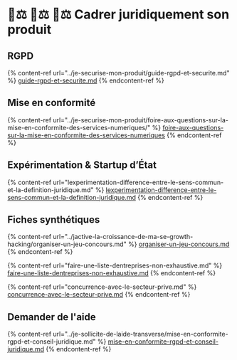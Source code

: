 # 🧑⚖ 🧑⚖ 🧑⚖ Cadrer juridiquement son produit

## RGPD

{% content-ref url="../je-securise-mon-produit/guide-rgpd-et-securite.md" %}
[guide-rgpd-et-securite.md](../je-securise-mon-produit/guide-rgpd-et-securite.md)
{% endcontent-ref %}

## Mise en conformité

{% content-ref url="../je-securise-mon-produit/foire-aux-questions-sur-la-mise-en-conformite-des-services-numeriques/" %}
[foire-aux-questions-sur-la-mise-en-conformite-des-services-numeriques](../je-securise-mon-produit/foire-aux-questions-sur-la-mise-en-conformite-des-services-numeriques/)
{% endcontent-ref %}

## Expérimentation & Startup d’État

{% content-ref url="lexperimentation-difference-entre-le-sens-commun-et-la-definition-juridique.md" %}
[lexperimentation-difference-entre-le-sens-commun-et-la-definition-juridique.md](lexperimentation-difference-entre-le-sens-commun-et-la-definition-juridique.md)
{% endcontent-ref %}

## Fiches synthétiques

{% content-ref url="../jactive-la-croissance-de-ma-se-growth-hacking/organiser-un-jeu-concours.md" %}
[organiser-un-jeu-concours.md](../jactive-la-croissance-de-ma-se-growth-hacking/organiser-un-jeu-concours.md)
{% endcontent-ref %}

{% content-ref url="faire-une-liste-dentreprises-non-exhaustive.md" %}
[faire-une-liste-dentreprises-non-exhaustive.md](faire-une-liste-dentreprises-non-exhaustive.md)
{% endcontent-ref %}

{% content-ref url="concurrence-avec-le-secteur-prive.md" %}
[concurrence-avec-le-secteur-prive.md](concurrence-avec-le-secteur-prive.md)
{% endcontent-ref %}

## Demander de l'aide

{% content-ref url="../je-sollicite-de-laide-transverse/mise-en-conformite-rgpd-et-conseil-juridique.md" %}
[mise-en-conformite-rgpd-et-conseil-juridique.md](../je-sollicite-de-laide-transverse/mise-en-conformite-rgpd-et-conseil-juridique.md)
{% endcontent-ref %}
